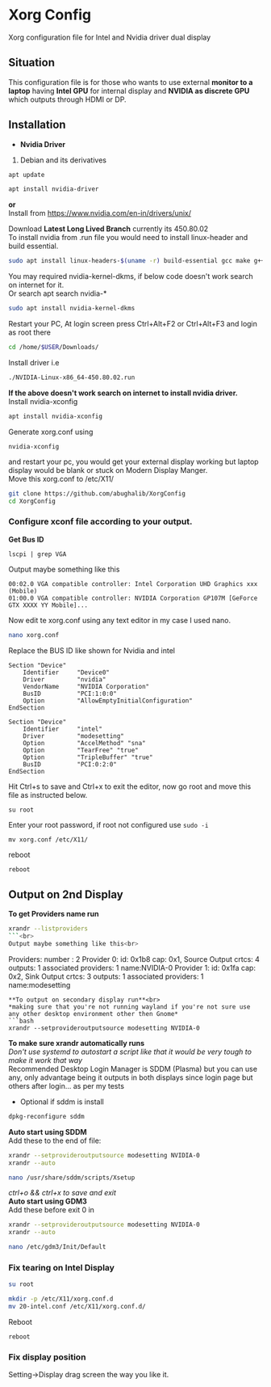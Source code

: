 # Xorg Config
Xorg configuration file for Intel and Nvidia driver dual display

## Situation
This configuration file is for those who wants to use external **monitor to a laptop** having **Intel GPU** for internal display and **NVIDIA as discrete GPU** which outputs through HDMI or DP.

## Installation
* **Nvidia Driver**<br>

1. Debian and its derivatives<br>
```bash
apt update
```
```bash
apt install nvidia-driver
```

**or**<br>
Install from https://www.nvidia.com/en-in/drivers/unix/ <br>

Download **Latest Long Lived Branch** currently its 450.80.02<br>
To install nvidia from .run file you would need to install linux-header and build essential.

```bash
sudo apt install linux-headers-$(uname -r) build-essential gcc make g++
```
You may required nvidia-kernel-dkms, if below code doesn't work search on internet for it.<br>
Or search apt search nvidia-*
```bash
sudo apt install nvidia-kernel-dkms
```
Restart your PC, At login screen press Ctrl+Alt+F2 or Ctrl+Alt+F3 and login as root there<br>
```bash
cd /home/$USER/Downloads/
```
Install driver i.e
```bash
./NVIDIA-Linux-x86_64-450.80.02.run
```
**If the above doesn't work search on internet to install nvidia driver.**<br>
Install nvidia-xconfig
```bash
apt install nvidia-xconfig
```
Generate xorg.conf using
```
nvidia-xconfig
```
and restart your pc, you would get your external display working but laptop display would be blank or stuck on Modern Display Manger.<br>
Move this xorg.conf to /etc/X11/
```bash
git clone https://github.com/abughalib/XorgConfig
cd XorgConfig
```
### Configure xconf file according to your output.
**Get Bus ID**
```
lscpi | grep VGA
```
Output maybe something like this<br>
```
00:02.0 VGA compatible controller: Intel Corporation UHD Graphics xxx (Mobile)
01:00.0 VGA compatible controller: NVIDIA Corporation GP107M [GeForce GTX XXXX YY Mobile]...
```
Now edit te xorg.conf using any text editor in my case I used nano.
```bash
nano xorg.conf
```
Replace the BUS ID
like shown for Nvidia and intel
```
Section "Device"
    Identifier     "Device0"
    Driver         "nvidia"
    VendorName     "NVIDIA Corporation"
    BusID          "PCI:1:0:0"
    Option         "AllowEmptyInitialConfiguration"
EndSection

Section "Device"
    Identifier     "intel"
    Driver         "modesetting"
    Option         "AccelMethod" "sna"
    Option         "TearFree" "true"
    Option         "TripleBuffer" "true"
    BusID          "PCI:0:2:0"
EndSection
```
Hit Ctrl+s to save and Ctrl+x to exit the editor, now go root and move this file as instructed below.<br>
```
su root
```
Enter your root password, if root not configured use ```sudo -i```<br>
```
mv xorg.conf /etc/X11/
```
reboot
```bash
reboot
```
## Output on 2nd Display
**To get Providers name run**<br>
```bash
xrandr --listproviders
```<br>
Output maybe something like this<br>
```
Providers: number : 2
Provider 0: id: 0x1b8 cap: 0x1, Source Output crtcs: 4 outputs: 1 associated providers: 1 name:NVIDIA-0
Provider 1: id: 0x1fa cap: 0x2, Sink Output crtcs: 3 outputs: 1 associated providers: 1 name:modesetting

```
**To output on secondary display run**<br>
*making sure that you're not running wayland if you're not sure use any other desktop environment other then Gnome*
```bash
xrandr --setprovideroutputsource modesetting NVIDIA-0
```
**To make sure xrandr automatically runs**<br>
*Don't use systemd to autostart a script like that it would be very tough to make it work that way*<br>
Recommended Desktop Login Manager is SDDM (Plasma) but you can use any, only advantage being it outputs in both displays
since login page but others after login... as per my tests<br>
* Optional if sddm is install <br>
```bash
dpkg-reconfigure sddm
```
**Auto start using SDDM**<br>
Add these to the end of file:<br>
```bash
xrandr --setprovideroutputsource modesetting NVIDIA-0
xrandr --auto
```
```bash
nano /usr/share/sddm/scripts/Xsetup
```
*ctrl+o && ctrl+x  to save and exit*<br>
**Auto start using GDM3**<br>
Add these before exit 0 in <br>
```bash
xrandr --setprovideroutputsource modesetting NVIDIA-0
xrandr --auto

```
```bash
nano /etc/gdm3/Init/Default
```

### Fix tearing on Intel Display

```bash
su root
```
```bash
mkdir -p /etc/X11/xorg.conf.d
mv 20-intel.conf /etc/X11/xorg.conf.d/
```
Reboot
```
reboot
```
### Fix display position
Setting->Display drag screen the way you like it.
